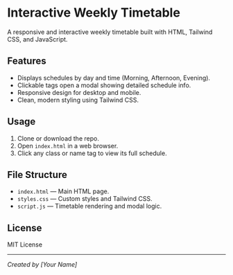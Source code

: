 # Interactive Weekly Timetable

A responsive and interactive weekly timetable built with HTML, Tailwind CSS, and JavaScript.

## Features

- Displays schedules by day and time (Morning, Afternoon, Evening).
- Clickable tags open a modal showing detailed schedule info.
- Responsive design for desktop and mobile.
- Clean, modern styling using Tailwind CSS.

## Usage

1. Clone or download the repo.
2. Open `index.html` in a web browser.
3. Click any class or name tag to view its full schedule.

## File Structure

- `index.html` — Main HTML page.
- `styles.css` — Custom styles and Tailwind CSS.
- `script.js` — Timetable rendering and modal logic.

## License

MIT License

---

*Created by [Your Name]*
